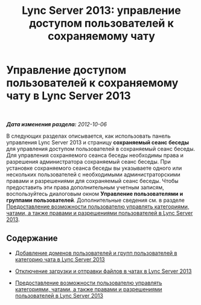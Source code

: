 ﻿---
title: 'Lync Server 2013: управление доступом пользователей к сохраняемому чату'
TOCTitle: Управление доступом пользователей к сохраняемому чату
ms:assetid: 588fab46-2960-435b-9ec0-7460079a9088
ms:mtpsurl: https://technet.microsoft.com/ru-ru/library/Gg398387(v=OCS.15)
ms:contentKeyID: 49309839
ms.date: 05/19/2016
mtps_version: v=OCS.15
ms.translationtype: HT
---

# Управление доступом пользователей к сохраняемому чату в Lync Server 2013

 

_**Дата изменения раздела:** 2012-10-06_

В следующих разделах описывается, как использовать панель управления Lync Server 2013 и страницу **сохраняемый сеанс беседы** для управления доступом пользователей в сохраняемый сеанс беседы. Для управления сохраняемого сеанса беседы необходимы права и разрешения администратора сохраняемый сеанс беседы. При установке сохраняемого сеанса беседы вы указываете одного или нескольких пользователей с необходимыми администраторскими правами и разрешениями для сохраняемый сеанс беседы. Чтобы предоставить эти права дополнительным учетным записям, воспользуйтесь диалоговым окном **Управление пользователями и группами пользователей**. Дополнительные сведения см. в разделе [Предоставление возможности пользователю управлять категориями, чатами, а также правами и разрешениями пользователей в Lync Server 2013](lync-server-2013-enabling-a-user-to-manage-categories-chat-rooms-and-user-rights-and-permissions.md).

## Содержание

  - [Добавление доменов пользователей и групп пользователей в категорию чата в Lync Server 2013](lync-server-2013-adding-domains-of-users-and-user-groups-to-the-room-category.md)

  - [Отключение загрузки и отправки файлов в чатах в Lync Server 2013](lync-server-2013-disabling-uploading-and-downloading-files-in-chat-rooms.md)

  - [Предоставление возможности пользователю управлять категориями, чатами, а также правами и разрешениями пользователей в Lync Server 2013](lync-server-2013-enabling-a-user-to-manage-categories-chat-rooms-and-user-rights-and-permissions.md)

